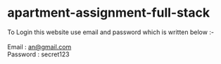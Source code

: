 # apartment-assignment-full-stack
To Login this website use email and password which is written below :-
<br />
<br />
Email : an@gmail.com
<br />
Password : secret123
